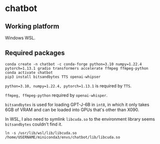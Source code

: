 # chatbot

## Working platform

Windows WSL.

## Required packages

```
conda create -n chatbot -c conda-forge python=3.10 numpy=1.22.4 pytorch=1.13.1 gradio transformers accelerate ffmpeg ffmpeg-python
conda activate chatbot
pip3 install bitsandbytes TTS openai-whipser
```

```python=3.10, numpy=1.22.4, pytorch=1.13.1``` is required by ```TTS```.

```ffmpeg, ffmpeg-python``` required by ```openai-whisper```.

```bitsandbytes``` is used for loading GPT-J-6B in ```int8```, in which it only takes 6GB of VRAM and can be loaded into GPUs that's other than X090.

In WSL, I also need to symlink ```libcuda.so``` to the environment library seems ```bitsandbytes``` couldn't find it.

```
ln -s /usr/lib/wsl/lib/libcuda.so /home/USERNAME/miniconda3/envs/chatbot/lib/libcuda.so
```
